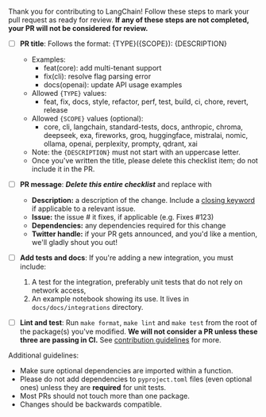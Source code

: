 Thank you for contributing to LangChain! Follow these steps to mark your pull request as ready for review. **If any of these steps are not completed, your PR will not be considered for review.**

- [ ] **PR title**: Follows the format: {TYPE}({SCOPE}): {DESCRIPTION}
  - Examples:
    - feat(core): add multi-tenant support
    - fix(cli): resolve flag parsing error
    - docs(openai): update API usage examples
  - Allowed `{TYPE}` values:
    - feat, fix, docs, style, refactor, perf, test, build, ci, chore, revert, release
  - Allowed `{SCOPE}` values (optional):
    - core, cli, langchain, standard-tests, docs, anthropic, chroma, deepseek, exa, fireworks, groq, huggingface, mistralai, nomic, ollama, openai, perplexity, prompty, qdrant, xai
  - Note: the `{DESCRIPTION}` must not start with an uppercase letter.
  - Once you've written the title, please delete this checklist item; do not include it in the PR.

- [ ] **PR message**: ***Delete this entire checklist*** and replace with
  - **Description:** a description of the change. Include a [closing keyword](https://docs.github.com/en/issues/tracking-your-work-with-issues/using-issues/linking-a-pull-request-to-an-issue#linking-a-pull-request-to-an-issue-using-a-keyword) if applicable to a relevant issue.
  - **Issue:** the issue # it fixes, if applicable (e.g. Fixes #123)
  - **Dependencies:** any dependencies required for this change
  - **Twitter handle:** if your PR gets announced, and you'd like a mention, we'll gladly shout you out!

- [ ] **Add tests and docs**: If you're adding a new integration, you must include:
  1. A test for the integration, preferably unit tests that do not rely on network access,
  2. An example notebook showing its use. It lives in `docs/docs/integrations` directory.

- [ ] **Lint and test**: Run `make format`, `make lint` and `make test` from the root of the package(s) you've modified. **We will not consider a PR unless these three are passing in CI.** See [contribution guidelines](https://python.langchain.com/docs/contributing/) for more.

Additional guidelines:

- Make sure optional dependencies are imported within a function.
- Please do not add dependencies to `pyproject.toml` files (even optional ones) unless they are **required** for unit tests.
- Most PRs should not touch more than one package.
- Changes should be backwards compatible.
